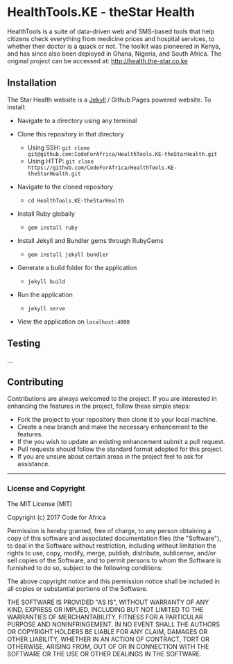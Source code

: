 # HealthTools.KE - theStar Health

HealthTools is a suite of data-driven web and SMS-based tools that help citizens check everything from medicine prices and hospital services, to whether their doctor is a quack or not. The toolkit was pioneered in Kenya, and has since also been deployed in Ghana, Nigeria, and South Africa. The original project can be accessed at: http://health.the-star.co.ke

## Installation
The Star Health website is a [Jekyll](https://jekyllrb.com) / Github Pages powered website. To install:
- Navigate to a directory using any terminal
​  
- Clone this repository in that directory
​    
  - Using SSH: `git clone git@github.com:CodeForAfrica/HealthTools.KE-theStarHealth.git`  
  - Using HTTP: `git clone https://github.com/CodeForAfrica/HealthTools.KE-theStarHealth.git`  
 
- Navigate to the cloned repository  
  
  - `cd HealthTools.KE-theStarHealth` 

- Install Ruby globally
    - `gem install ruby`

- Install Jekyll and Bundler gems through RubyGems
    - `gem install jekyll bundler`

- Generate a build folder for the application
    - `jekyll build`

- Run the application
    - `jekyll serve`
 - View the application on `localhost:4000`

## Testing

<!-- TODO: Needs improvement -->

...

## Contributing

Contributions are always welcomed to the project. If you are interested in enhancing the features in the project, follow these simple steps:
 * Fork the project to your repository then clone it to your local machine.
 * Create a new branch and make the necessary enhancement to the features.
 * If the you wish to update an existing enhancement submit a pull request.
 * Pull requests should follow the standard format adopted for this project.
 * If you are unsure about certain areas in the project feel to ask for assistance.

---

### License and Copyright

The MIT License (MIT)

Copyright (c) 2017 Code for Africa

Permission is hereby granted, free of charge, to any person obtaining a copy
of this software and associated documentation files (the "Software"), to deal
in the Software without restriction, including without limitation the rights
to use, copy, modify, merge, publish, distribute, sublicense, and/or sell
copies of the Software, and to permit persons to whom the Software is
furnished to do so, subject to the following conditions:

The above copyright notice and this permission notice shall be included in
all copies or substantial portions of the Software.

THE SOFTWARE IS PROVIDED "AS IS", WITHOUT WARRANTY OF ANY KIND, EXPRESS OR
IMPLIED, INCLUDING BUT NOT LIMITED TO THE WARRANTIES OF MERCHANTABILITY,
FITNESS FOR A PARTICULAR PURPOSE AND NONINFRINGEMENT. IN NO EVENT SHALL THE
AUTHORS OR COPYRIGHT HOLDERS BE LIABLE FOR ANY CLAIM, DAMAGES OR OTHER
LIABILITY, WHETHER IN AN ACTION OF CONTRACT, TORT OR OTHERWISE, ARISING FROM,
OUT OF OR IN CONNECTION WITH THE SOFTWARE OR THE USE OR OTHER DEALINGS IN
THE SOFTWARE.
